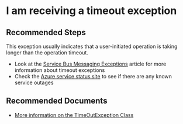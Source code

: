 <properties 
	pageTitle="I am receiving a timeout exception" 
	description="Troubleshoot timeout exceptions for your service bus" 
	service="microsoft.servicebus"
	resource="namespaces"
	authors="jtaubensee"
	ms.author="chiragpa"
	displayOrder="1"
	selfHelpType="resource"
	supportTopicIds=""
	resourceTags=""
	productPesIds="13186"
	cloudEnvironments="public, BlackForest, Fairfax" 
	articleId="67cf54f7-ddfb-4fde-bb2e-6fb78396b016"
/>

# I am receiving a timeout exception

## **Recommended Steps**

This exception usually indicates that a user-initiated operation is taking longer than the operation timeout. 

* Look at the [Service Bus Messaging Exceptions](https://azure.microsoft.com/documentation/articles/service-bus-messaging-exceptions/#timeoutexception) article for more information about timeout exceptions
* Check the [Azure service status site](https://azure.microsoft.com/status/) to see if there are any known service outages

## **Recommended Documents**

* [More information on the TimeOutException Class](https://msdn.microsoft.com/library/system.timeoutexception.aspx)<br>
